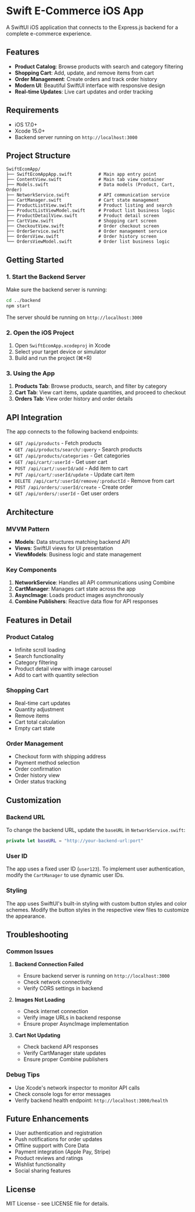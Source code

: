# Swift E-Commerce iOS App

A SwiftUI iOS application that connects to the Express.js backend for a complete e-commerce experience.

## Features

- **Product Catalog**: Browse products with search and category filtering
- **Shopping Cart**: Add, update, and remove items from cart
- **Order Management**: Create orders and track order history
- **Modern UI**: Beautiful SwiftUI interface with responsive design
- **Real-time Updates**: Live cart updates and order tracking

## Requirements

- iOS 17.0+
- Xcode 15.0+
- Backend server running on `http://localhost:3000`

## Project Structure

```
SwiftEcomApp/
├── SwiftEcomAppApp.swift          # Main app entry point
├── ContentView.swift              # Main tab view container
├── Models.swift                   # Data models (Product, Cart, Order)
├── NetworkService.swift           # API communication service
├── CartManager.swift              # Cart state management
├── ProductListView.swift          # Product listing and search
├── ProductListViewModel.swift     # Product list business logic
├── ProductDetailView.swift        # Product detail screen
├── CartView.swift                 # Shopping cart screen
├── CheckoutView.swift             # Order checkout screen
├── OrderService.swift             # Order management service
├── OrdersView.swift               # Order history screen
└── OrdersViewModel.swift          # Order list business logic
```

## Getting Started

### 1. Start the Backend Server

Make sure the backend server is running:

```bash
cd ../backend
npm start
```

The server should be running on `http://localhost:3000`

### 2. Open the iOS Project

1. Open `SwiftEcomApp.xcodeproj` in Xcode
2. Select your target device or simulator
3. Build and run the project (⌘+R)

### 3. Using the App

1. **Products Tab**: Browse products, search, and filter by category
2. **Cart Tab**: View cart items, update quantities, and proceed to checkout
3. **Orders Tab**: View order history and order details

## API Integration

The app connects to the following backend endpoints:

- `GET /api/products` - Fetch products
- `GET /api/products/search/:query` - Search products
- `GET /api/products/categories` - Get categories
- `GET /api/cart/:userId` - Get user cart
- `POST /api/cart/:userId/add` - Add item to cart
- `PUT /api/cart/:userId/update` - Update cart item
- `DELETE /api/cart/:userId/remove/:productId` - Remove from cart
- `POST /api/orders/:userId/create` - Create order
- `GET /api/orders/:userId` - Get user orders

## Architecture

### MVVM Pattern
- **Models**: Data structures matching backend API
- **Views**: SwiftUI views for UI presentation
- **ViewModels**: Business logic and state management

### Key Components

1. **NetworkService**: Handles all API communications using Combine
2. **CartManager**: Manages cart state across the app
3. **AsyncImage**: Loads product images asynchronously
4. **Combine Publishers**: Reactive data flow for API responses

## Features in Detail

### Product Catalog
- Infinite scroll loading
- Search functionality
- Category filtering
- Product detail view with image carousel
- Add to cart with quantity selection

### Shopping Cart
- Real-time cart updates
- Quantity adjustment
- Remove items
- Cart total calculation
- Empty cart state

### Order Management
- Checkout form with shipping address
- Payment method selection
- Order confirmation
- Order history view
- Order status tracking

## Customization

### Backend URL
To change the backend URL, update the `baseURL` in `NetworkService.swift`:

```swift
private let baseURL = "http://your-backend-url:port"
```

### User ID
The app uses a fixed user ID (`user123`). To implement user authentication, modify the `CartManager` to use dynamic user IDs.

### Styling
The app uses SwiftUI's built-in styling with custom button styles and color schemes. Modify the button styles in the respective view files to customize the appearance.

## Troubleshooting

### Common Issues

1. **Backend Connection Failed**
   - Ensure backend server is running on `http://localhost:3000`
   - Check network connectivity
   - Verify CORS settings in backend

2. **Images Not Loading**
   - Check internet connection
   - Verify image URLs in backend response
   - Ensure proper AsyncImage implementation

3. **Cart Not Updating**
   - Check backend API responses
   - Verify CartManager state updates
   - Ensure proper Combine publishers

### Debug Tips

- Use Xcode's network inspector to monitor API calls
- Check console logs for error messages
- Verify backend health endpoint: `http://localhost:3000/health`

## Future Enhancements

- User authentication and registration
- Push notifications for order updates
- Offline support with Core Data
- Payment integration (Apple Pay, Stripe)
- Product reviews and ratings
- Wishlist functionality
- Social sharing features

## License

MIT License - see LICENSE file for details.

